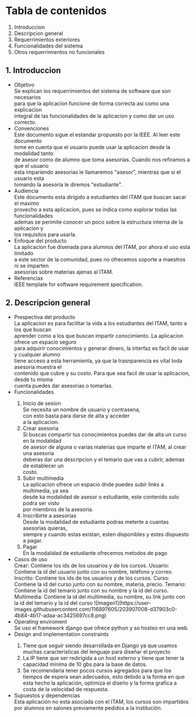 # Tabla de contenidos
<ol type="1">
  <li>Introduccion</li>
  <li>Descripcion general</li>
  <li>Requerrimientos exteriores</li>
  <li>Funcionalidades del sistema</li>
  <li>Otros requerrimientos no funcionales</li>
</ol>

## 1. Introduccion
<ul>
  <li>Objetivo</li>
  Se explican los requerrimientos del sistema de software que son necesarios <br />
  para que la aplicacion funcione de forma correcta asi como una explicacion <br />
  integral de las funcionalidades de la aplicacion y como dar un uso correcto.
  <li>Convenciones</li>
  Este documento sigue el estandar propuesto por la IEEE. Al leer este documento <br />
  tome en cuenta que el usuario puede usar la aplicacion desde la modalidad tanto <br />
  de asesor como de alumno que toma asesorias. Cuando nos refiramos a que el usuario <br />
  esta impariendo asesorias le llamaremos "asesor", mientras que si el usuario esta <br />
  tomando la asesoria le diremos "estudiante".
  <li>Audiencia</li>
  Este documento esta dirigido a estudiantes del ITAM que buscan sacar el maximo <br />
  provecho a esta aplicacion, pues se indica como explorar todas las funcionalidades <br />
  ademas se perimite conocer un poco sobre la estructura interna de la aplicacion y <br />
  los requisitos para usarla.
  <li>Enfoque del producto</li>
  La aplicacion fue disenada para alumnos del ITAM, por ahora el uso esta limitado <br />
  a este sector de la comunidad, pues no ofrecemos soporte a maestros ni se imparten <br />
  asesorias sobre materias ajenas al ITAM.
  <li>Referencias</li>
  IEEE template for software requirement specification.
</ul>

## 2. Descripcion general
<ul>
  <li>Prespectiva del producto</li>
  La aplicacion es para facilitar la vida a los estudiantes del ITAM, tanto a los que buscan <br />
  aprender como a los que buscan impartir conocimiento. La aplicacion ofrece un espacio seguro <br />
  para adquirir conocimientos y generar dinero, la interfaz es facil de usar y cualquier alumno <br />
  tiene acceso a esta herramienta, ya que la trasnparencia es vital toda asesoria muestra el <br />
  contenido que cubre y su costo. Para que sea facil de usar la aplicacion, desde tu misma <br />
  cuenta puedes dar asesorias o tomarlas.
  <li>Funcionalidades</li>
  <ol>
    <li>Inicio de sesion</li>
    Se necesita un nombre de usuario y contrasena,<br /> 
    con esto basta para darse de alta y acceder <br />
    a la aplicacion.
    <li>Crear asesoria</li>
    Si buscas compartir tus conocimientos puedes dar de alta un curso en la modalidad <br />
    de asesor de alguna o varias materias que imparte el ITAM, al crear una asesoria <br />
    deberas dar una descripcion y el temario que vas a cubrir, ademas de establecer un <br />
    costo.
    <li>Subir multimedia</li>
    La aplicacion ofrece un espacio dnde puedes subir links a multimedia, ya sea <br />
    desde ka modalidad de asesor o estudiante, este contenido solo podra ser visto <br />
    por miembros de la asesoria.
    <li>Inscribirte a asesorias</li>
    Desde la modalidad de estudiante podras meterte a cuantas asesorias quieras, <br />
    siempre y cuando estas existan, esten disponibles y estes dispuesto a pagar.
    <li>Pagar</li>
    En la modalidad de estudiante ofrecemos metodos de pago
  </ol>
  <li>Casos de uso</li>
Crear: Contiene los ids de los usuarios y de los cursos.
Usuario: Contiene la id del usuario junto con su nombre, teléfono y correo.
Inscrito: Contiene los ids de los usuarios y de los cursos.
Curso: Contiene la id del curso junto con su nombre, materia, precio.
Temario: Contiene la id del temario junto con su nombre y la id del curso.
Multimedia: Contiene la id del multimedia, su nombre, su link junto con la id del temario y la id del curso
  ![Imagen1](https://user-images.githubusercontent.com/116897605/203907008-d37903c0-4b84-4b17-adaa-ac3425697cc8.png)
  <li>Operating enviroment</li>
  Se uso el framework django que ofrece python y so hosteo en una web.
  <li>Design and implementation constraints</li>
    <ol>
      <li>Tiene que seguir siendo desarrollada en Django ya que usamos muchas características del lenguaje para diseñar el proyecto</li>
      <li>La IP tiene que ser redirigida a un host externo y tiene que tener la capacidad mínima de 10 gbs para la base de datos.</li>
      <li>Se recomendaría tener pocos cursos agregados para que los tiempos de espera sean adecuados, esto debido a la forma en que esta hecho la aplicación, optimiza el diseño y la forma grafica a costa de la velocidad de respuesta.</li>
   </ol>
  <li>Supuestos y dependencias</li>
 Esta aplicación no esta asociada con el ITAM, los cursos son impartidos por alumnos en salones previamente pedidos a la institución.
</ul>
